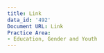 ```yaml
---
title: Link
data_id: '492'
Document URL: Link
Practice Area:
- Education, Gender and Youth
---
```


